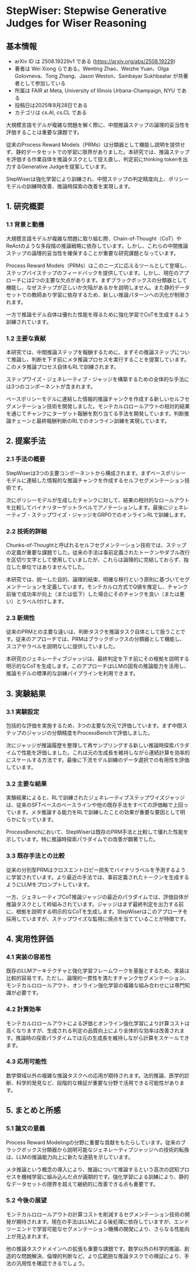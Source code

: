 # StepWiser: Stepwise Generative Judges for Wiser Reasoning

## 基本情報
- arXiv ID は 2508.19229v1 である (https://arxiv.org/abs/2508.19229)
- 著者は Wei Xiong らである。Wenting Zhao、Weizhe Yuan、Olga Golovneva、Tong Zhang、Jason Weston、Sainbayar Sukhbaatar が共著者として参加している
- 所属は FAIR at Meta, University of Illinois Urbana-Champaign, NYU である
- 投稿日は2025年8月28日である
- カテゴリは cs.AI, cs.CL である

大規模言語モデルが複雑な問題を解く際に、中間推論ステップの論理的妥当性を評価することは重要な課題です。

従来のProcess Reward Models（PRMs）は分類器として機能し説明を提供せず、静的データセットでの学習に限界がありました。本研究では、推論ステップを評価する作業自体を推論タスクとして捉え直し、判定前にthinking tokenを出力するGenerative Judgeを提案しています。

StepWiserは強化学習により訓練され、中間ステップの判定精度向上、ポリシーモデルの訓練時改善、推論時探索の改善を実現します。

## 1. 研究概要
### 1.1 背景と動機
大規模言語モデルが複雑な問題に取り組む際、Chain-of-Thought（CoT）やReActのような多段階の推論戦略に依存しています。しかし、これらの中間推論ステップの論理的妥当性を確保することが重要な研究課題となっています。

Process Reward Models（PRMs）はこのニーズに応えるツールとして登場し、ステップバイステップのフィードバックを提供しています。しかし、現在のアプローチには2つの主要な欠点があります。まずブラックボックスの分類器として機能し、なぜステップが正しいか欠陥があるかを説明しません。また静的データセットでの教師あり学習に依存するため、新しい推論パターンへの汎化が制限されます。

一方で推論モデル自体は優れた性能を得るために強化学習でCoTを生成するよう訓練されています。

### 1.2 主要な貢献
本研究では、中間推論ステップを報酬するために、まずその推論ステップについて推論し、判断を下す前にメタ推論プロセスを実行することを提案しています。このメタ推論プロセス自体もRLで訓練されます。

ステップワイズ・ジェネレーティブ・ジャッジを構築するための全体的な手法には3つのコンポーネントが含まれます。

ベースポリシーモデルに連結した情報的推論チャンクを作成する新しいセルフセグメンテーション技術を開発しました。モンテカルロロールアウトの相対的結果を通じてチャンクにターゲット報酬を割り当てる手法を開発しています。判断推論チェーンと最終報酬判断のRLでのオンライン訓練を実現しています。

## 2. 提案手法
### 2.1 手法の概要
StepWiserは3つの主要コンポーネントから構成されます。まずベースポリシーモデルに連結した情報的な推論チャンクを作成するセルフセグメンテーション技術です。

次にポリシーモデルが生成したチャンクに対して、結果の相対的なロールアウトを比較してバイナリターゲットラベルでアノテーションします。最後にジェネレーティブ・ステップワイズ・ジャッジをGRPOでのオンラインRLで訓練します。

### 2.2 技術的詳細
Chunks-of-Thoughtと呼ばれるセルフセグメンテーション技術では、ステップの定義が重要な課題でした。従来の手法は事前定義されたトークンやダブル改行を区切り文字として使用していましたが、これらは論理的に完結しておらず、独立した単位ではありませんでした。

本研究では、統一した目的、論理的結束、明確な移行という原則に基づいてセグメンテーションを定義しています。モンテカルロ方式でQ値を推定し、チャンク前後で成功率が向上（または低下）した場合にそのチャンクを良い（または悪い）とラベル付けします。

### 2.3 新規性
従来のPRMとの主要な違いは、判断タスクを推論タスク自体として扱うことです。従来のアプローチでは、PRMはブラックボックスの分類器として機能し、スコアやラベルを説明なしに提供していました。

本研究のジェネレーティブジャッジは、最終判定を下す前にその根拠を説明する明示的なCoTを生成します。このアプローチはLLMの固有の推論能力を活用し、推論モデルの標準的な訓練パイプラインを利用できます。

## 3. 実験結果
### 3.1 実験設定
包括的な評価を実施するため、3つの主要な次元で評価しています。まず中間ステップのジャッジの分類精度をProcessBenchで評価しました。

次にジャッジが推論履歴を整理して再サンプリングする新しい推論時探索パラダイムで性能を評価しました。これは元の生成長を維持しながら連続計算を効率的にスケールする方法です。最後に下流モデル訓練のデータ選択での有用性を評価しています。

### 3.2 主要な結果
実験結果によると、RLで訓練されたジェネレーティブステップワイズジャッジは、従来のSFTベースのベースラインや他の既存手法をすべての評価軸で上回っています。メタ推論する能力をRLで訓練したことの効果が重要な要因として明らかになっています。

ProcessBenchにおいて、StepWiserは既存のPRM手法と比較して優れた性能を示しています。特に推論時探索パラダイムでの改善が顕著でした。

### 3.3 既存手法との比較
従来の分別型PRMはクロスエントロピー损失でバイナリラベルを予測するように学習されています。より最近の手法では、事前定義されたトークンを生成するようにLLMをプロンプトしています。

一方、ジェネレーティブCoT推論ジャッジの最近のパラダイムでは、評価自体が推論タスクとして枠組みされています。ジャッジはまず最終判定を出力する前に、根拠を説明する明示的なCoTを生成します。StepWiserはこのアプローチを採用していますが、ステップワイズな監視に焼点を当てていることが特徴です。

## 4. 実用性評価
### 4.1 実装の容易性
既存のLLMアーキテクチャと強化学習フレームワークを基盤とするため、実装は比較的容易です。ただし、論理的一貫性を満たすチャンクセグメンテーション、モンテカルロロールアウト、オンライン強化学習の複雑な組み合わせには専門知識が必要です。

### 4.2 計算効率
モンテカルロロールアウトによる評価とオンライン強化学習により計算コストは高くなりますが、生成される判定の品質向上により全体的な効率は改善されます。推論時の探索パラダイムでは元の生成長を維持しながら計算をスケールできます。

### 4.3 応用可能性
数学領域以外の複雑な推論タスクへの応用が期待されます。法的推論、医学的診断、科学的発見など、段階的な検証が重要な分野で活用できる可能性があります。

## 5. まとめと所感
### 5.1 論文の意義
Process Reward Modelingの分野に重要な貢献をもたらしています。従来のブラックボックス分類器から説明可能なジェネレーティブジャッジへの技術的転換は、LLMの推論能力向上に新たな道筋を示しています。

メタ推論という概念の導入により、推論について推論するという高次の認知プロセスを機械学習に組み込んだ点が画期的です。強化学習による訓練により、静的なデータセットの限界を超えて継続的に改善できる点も重要です。

### 5.2 今後の展望
モンテカルロロールアウトの計算コストを削減するセグメンテーション技術の開発が期待されます。現在の手法はLLMによる後処理に依存していますが、エンドツーエンドで学習可能なセグメンテーション機構の開発により、さらなる性能向上が見込まれます。

他の推論タスクドメインへの拡張も重要な課題です。数学以外の科学的推論、創造的な問題解決、倫理的判断など、より広範囲な推論タスクでの検証により、手法の汎用性を確認できるでしょう。
